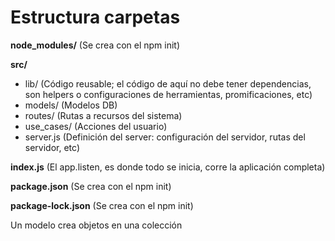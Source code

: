# Estructura carpetas

**node_modules/** (Se crea con el npm init)

**src/**

- lib/ (Código reusable; el código de aquí no debe tener dependencias, son helpers o configuraciones de herramientas, promificaciones, etc)
- models/ (Modelos DB)
- routes/ (Rutas a recursos del sistema)
- use_cases/ (Acciones del usuario)
- server.js (Definición del server: configuración del servidor, rutas del servidor, etc)

**index.js** (El app.listen, es donde todo se inicia, corre la aplicación completa)

**package.json** (Se crea con el npm init)

**package-lock.json** (Se crea con el npm init)

Un modelo crea objetos en una colección
